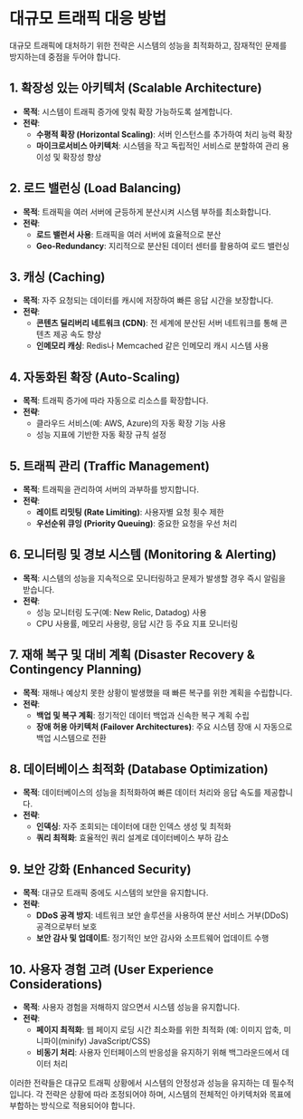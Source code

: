 # 대규모 트래픽 대응 방법

대규모 트래픽에 대처하기 위한 전략은 시스템의 성능을 최적화하고, 잠재적인 문제를 방지하는데 중점을 두어야 합니다.

## 1. 확장성 있는 아키텍처 (Scalable Architecture)

- **목적**: 시스템이 트래픽 증가에 맞춰 확장 가능하도록 설계합니다.
- **전략**:
  - **수평적 확장 (Horizontal Scaling)**: 서버 인스턴스를 추가하여 처리 능력 확장
  - **마이크로서비스 아키텍처**: 시스템을 작고 독립적인 서비스로 분할하여 관리 용이성 및 확장성 향상

## 2. 로드 밸런싱 (Load Balancing)

- **목적**: 트래픽을 여러 서버에 균등하게 분산시켜 시스템 부하를 최소화합니다.
- **전략**:
  - **로드 밸런서 사용**: 트래픽을 여러 서버에 효율적으로 분산
  - **Geo-Redundancy**: 지리적으로 분산된 데이터 센터를 활용하여 로드 밸런싱

## 3. 캐싱 (Caching)

- **목적**: 자주 요청되는 데이터를 캐시에 저장하여 빠른 응답 시간을 보장합니다.
- **전략**:
  - **콘텐츠 딜리버리 네트워크 (CDN)**: 전 세계에 분산된 서버 네트워크를 통해 콘텐츠 제공 속도 향상
  - **인메모리 캐싱**: Redis나 Memcached 같은 인메모리 캐시 시스템 사용

## 4. 자동화된 확장 (Auto-Scaling)

- **목적**: 트래픽 증가에 따라 자동으로 리소스를 확장합니다.
- **전략**:
  - 클라우드 서비스(예: AWS, Azure)의 자동 확장 기능 사용
  - 성능 지표에 기반한 자동 확장 규칙 설정

## 5. 트래픽 관리 (Traffic Management)

- **목적**: 트래픽을 관리하여 서버의 과부하를 방지합니다.
- **전략**:
  - **레이트 리밋팅 (Rate Limiting)**: 사용자별 요청 횟수 제한
  - **우선순위 큐잉 (Priority Queuing)**: 중요한 요청을 우선 처리

## 6. 모니터링 및 경보 시스템 (Monitoring & Alerting)

- **목적**: 시스템의 성능을 지속적으로 모니터링하고 문제가 발생할 경우 즉시 알림을 받습니다.
- **전략**:
  - 성능 모니터링 도구(예: New Relic, Datadog) 사용
  - CPU 사용률, 메모리 사용량, 응답 시간 등 주요 지표 모니터링

## 7. 재해 복구 및 대비 계획 (Disaster Recovery & Contingency Planning)

- **목적**: 재해나 예상치 못한 상황이 발생했을 때 빠른 복구를 위한 계획을 수립합니다.
- **전략**:
  - **백업 및 복구 계획**: 정기적인 데이터 백업과 신속한 복구 계획 수립
  - **장애 허용 아키텍처 (Failover Architectures)**: 주요 시스템 장애 시 자동으로 백업 시스템으로 전환

## 8. 데이터베이스 최적화 (Database Optimization)

- **목적**: 데이터베이스의 성능을 최적화하여 빠른 데이터 처리와 응답 속도를 제공합니다.
- **전략**:
  - **인덱싱**: 자주 조회되는 데이터에 대한 인덱스 생성 및 최적화
  - **쿼리 최적화**: 효율적인 쿼리 설계로 데이터베이스 부하 감소

## 9. 보안 강화 (Enhanced Security)

- **목적**: 대규모 트래픽 중에도 시스템의 보안을 유지합니다.
- **전략**:
  - **DDoS 공격 방지**: 네트워크 보안 솔루션을 사용하여 분산 서비스 거부(DDoS) 공격으로부터 보호
  - **보안 감사 및 업데이트**: 정기적인 보안 감사와 소프트웨어 업데이트 수행

## 10. 사용자 경험 고려 (User Experience Considerations)

- **목적**: 사용자 경험을 저해하지 않으면서 시스템 성능을 유지합니다.
- **전략**:
  - **페이지 최적화**: 웹 페이지 로딩 시간 최소화를 위한 최적화 (예: 이미지 압축, 미니파이(minify) JavaScript/CSS)
  - **비동기 처리**: 사용자 인터페이스의 반응성을 유지하기 위해 백그라운드에서 데이터 처리

이러한 전략들은 대규모 트래픽 상황에서 시스템의 안정성과 성능을 유지하는 데 필수적입니다. 각 전략은 상황에 따라 조정되어야 하며, 시스템의 전체적인 아키텍처와 목표에 부합하는 방식으로 적용되어야 합니다.

